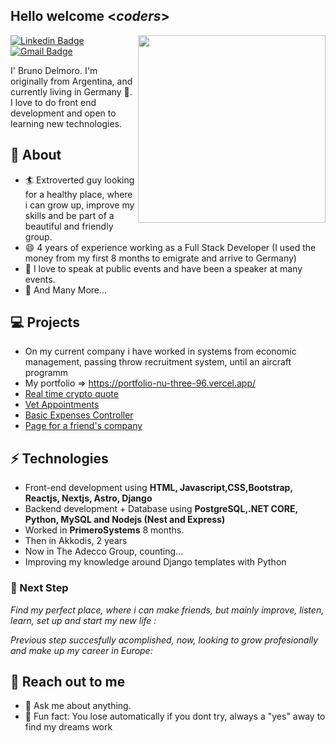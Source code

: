 <h2> Hello welcome <<i>coders</i>></h2>

<img align='right' src='http://www.jenyalestina.com/blog/wp-content/uploads/2019/05/web-development-1024x582.jpg' width='300"'>

[![Linkedin Badge](https://img.shields.io/badge/-Lindkeden-blue?style=flat-square&logo=Linkedin&logoColor=white&link=https://www.linkedin.com/in/bruno-delmoro-63b92b201/)](https://www.linkedin.com/in/bruno-delmoro-63b92b201/) 
[![Gmail Badge](https://img.shields.io/badge/-Gmail-Red?style=flat-square&logo=Gmail&logoColor=white&link=mailto:delmo123123@gmail.com)](mailto:delmo123123@gmail.com)

I' Bruno Delmoro. I'm originally from Argentina, and currently living in Germany 🏫.
I love to do front end development and open to learning new technologies.

## 🧐 About
- 🏄‍ Extroverted guy looking for a healthy place, where i can grow up, improve my skills and be part of a beautiful and friendly group.
- 😄 4 years of experience working as a Full Stack Developer (I used the money from my first 8 months to emigrate and arrive to Germany)
- 🌱 I love to speak at public events and have been a speaker at many events. 
- 👯 And Many More...


## 💻 Projects
* On my current company i have worked in systems from economic management, passing throw recruitment system, until an aircraft programm
* My portfolio => https://portfolio-nu-three-96.vercel.app/
* [Real time crypto quote](https://aesthetic-frangipane-8af90d.netlify.app/)
* [Vet Appointments](https://spectacular-kelpie-c56a97.netlify.app/)
* [Basic Expenses Controller](https://gentle-jelly-8ca4e5.netlify.app/)
* [Page for a friend's company](https://innova-sa.com.ar/)
  

## ⚡ Technologies 
- Front-end development using **HTML, Javascript,CSS,Bootstrap, Reactjs, Nextjs, Astro, Django**
- Backend development + Database using **PostgreSQL,.NET CORE, Python, MySQL and Nodejs (Nest and Express)**
- Worked in **PrimeroSystems** 8 months.
- Then in Akkodis, 2 years
- Now in The Adecco Group, counting...
- Improving my knowledge around Django templates with Python

### 👣 Next Step

_Find my perfect place, where i can make friends, but mainly improve, listen, learn, set up and start my new life :_

_Previous step succesfully acomplished, now, looking to grow profesionally and make up my career in Europe:_


## 👋 Reach out to me 
- 💬 Ask me about anything.
- 💎 Fun fact: You lose automatically if you dont try, always a "yes" away to find my dreams work
